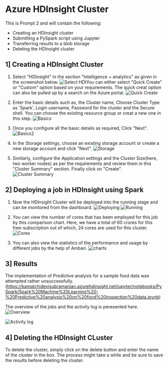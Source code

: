 # Azure HDInsight Cluster

This is Prompt 2 and will contain the following:
* Creating an HDInsight cluster
* Submitting a PySpark script using Jupyter
* Transferring results to a blob storage
* Deleting the HDInsight cluster

## 1] Creating a HDInsight Cluster
1. Select "HDInsight" in the section "Intelligence + analytics" as given in the screenshot below. ![Select HDI](https://raw.githubusercontent.com/KAMS35/Azure-HDInsight-Cluster/master/screenshots/1.select%20HDInsight%20cluster.png)You can either select "Quick Create" or "Custom" option based on your requirements. The quick creat option can also be pulled up by a search on the Azure portal. ![Quick Create](https://raw.githubusercontent.com/KAMS35/Azure-HDInsight-Cluster/master/screenshots/1.a.quick%20create.png)

2. Enter the basic details such as, the Cluster name, Choose Cluster Type as 'Spark', Login username, Password for the cluster and the Secure shell. You can choose the existing resource group or creat a new one in this step. ![Basics](https://raw.githubusercontent.com/KAMS35/Azure-HDInsight-Cluster/master/screenshots/2.%20enter%20details.png) 

3. Once you configure all the basic details as required, Click "Next".  ![Basics2](https://raw.githubusercontent.com/KAMS35/Azure-HDInsight-Cluster/master/screenshots/3.%20basics%20details.png)

4. In the Storage settings, choose an existing storage account or create a new storage account and click "Next". ![Storage](https://raw.githubusercontent.com/KAMS35/Azure-HDInsight-Cluster/master/screenshots/4.%20storage%20details.png)

5. Similarly, configure the Application settings and the Cluster Size(here, two worker nodes) as per the requirements and review them in this "Cluster Summary" section. Finally click on "Create". ![Cluster Summary](https://raw.githubusercontent.com/KAMS35/Azure-HDInsight-Cluster/master/screenshots/5.%20summary%20of%20details.png)

## 2] Deploying a job in HDInsight using Spark
1. Now the HDInsight Cluster will be deployed into the running stage and can be monitored from the dashboard. ![Deploying](https://raw.githubusercontent.com/KAMS35/Azure-HDInsight-Cluster/master/screenshots/6.%20Deploying%20HDInsight.png)  ![Running](https://raw.githubusercontent.com/KAMS35/Azure-HDInsight-Cluster/master/screenshots/7.%20HDI%20running.png)

2. You can view the number of cores that has been employed for this job by this comparison chart. Here, we have a total of 60 crores for this free-subscription out of which, 24 cores are used for this cluster. ![Cores](https://raw.githubusercontent.com/KAMS35/Azure-HDInsight-Cluster/master/screenshots/8.%20cores.png) 

3. You can also view the statistics of the performance and usage by different jobs by the help of Ambari. ![charts](https://raw.githubusercontent.com/KAMS35/Azure-HDInsight-Cluster/master/screenshots/9.%20charts.png)

## 3] Results
The implementation of Predictive analysis for a sample food data was attempted rather unsuccessfully. (https://kamatchidevisubramanian.azurehdinsight.net/jupyter/notebooks/PySpark/Spark%20Machine%20Learning%20-%20Predictive%20analysis%20on%20food%20inspection%20data.ipynb)

The overview of the jobs and the activity log is peresented here.
![Overview](https://raw.githubusercontent.com/KAMS35/Azure-HDInsight-Cluster/master/screenshots/10.%20results.png)

![Activity log](https://raw.githubusercontent.com/KAMS35/Azure-HDInsight-Cluster/master/screenshots/11.%20activity%20log.png)

## 4] Deleting the HDInsight CLuster
To delete the cluster, simply click on the delete button and enter the name of the cluster in the box. The process might take a while and be sure to save the results before deleting the cluster. 


 
